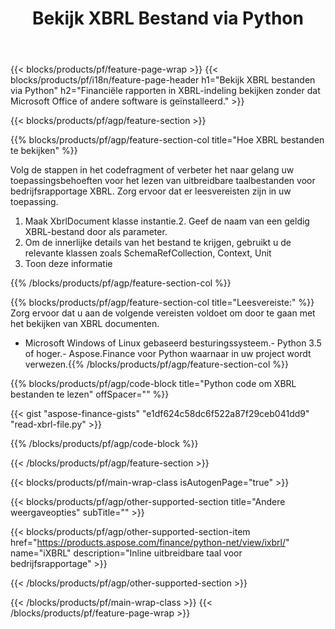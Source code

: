 ﻿---
title: Bekijk XBRL Bestand via Python
description: Voorbeeldcode voor XBRL bestandsweergave. Gebruik API voorbeeldcode om batchbestanden XBRL te bekijken in op Python gebaseerde applicaties. 
url: /nl/python-net/view/xbrl/
family: finance
platformtag: python
feature: view
informat: XBRL
outformat: 
otherformats: 
---
{{< blocks/products/pf/feature-page-wrap >}}
{{< blocks/products/pf/i18n/feature-page-header h1="Bekijk XBRL bestanden via Python" h2="Financiële rapporten in XBRL-indeling bekijken zonder dat Microsoft Office of andere software is geïnstalleerd." >}}

{{< blocks/products/pf/agp/feature-section >}}

{{% blocks/products/pf/agp/feature-section-col title="Hoe XBRL bestanden te bekijken" %}}

Volg de stappen in het codefragment of verbeter het naar gelang uw toepassingsbehoeften voor het lezen van uitbreidbare taalbestanden voor bedrijfsrapportage XBRL. Zorg ervoor dat er leesvereisten zijn in uw toepassing.

1. Maak XbrlDocument klasse instantie.2. Geef de naam van een geldig XBRL-bestand door als parameter.
3. Om de innerlijke details van het bestand te krijgen, gebruikt u de relevante klassen zoals SchemaRefCollection, Context, Unit
4. Toon deze informatie

{{% /blocks/products/pf/agp/feature-section-col %}}

{{% blocks/products/pf/agp/feature-section-col title="Leesvereiste:" %}}
Zorg ervoor dat u aan de volgende vereisten voldoet om door te gaan met het bekijken van XBRL documenten. 
- Microsoft Windows of Linux gebaseerd besturingssysteem.- Python 3.5 of hoger.- Aspose.Finance voor Python waarnaar in uw project wordt verwezen.{{% /blocks/products/pf/agp/feature-section-col %}}

{{% blocks/products/pf/agp/code-block title="Python code om XBRL bestanden te lezen" offSpacer="" %}}

{{< gist "aspose-finance-gists" "e1df624c58dc6f522a87f29ceb041dd9" "read-xbrl-file.py" >}}

{{% /blocks/products/pf/agp/code-block %}}

{{< /blocks/products/pf/agp/feature-section >}}

{{< blocks/products/pf/main-wrap-class isAutogenPage="true" >}}

{{< blocks/products/pf/agp/other-supported-section title="Andere weergaveopties" subTitle="" >}}

{{< blocks/products/pf/agp/other-supported-section-item href="https://products.aspose.com/finance/python-net/view/ixbrl/" name="iXBRL" description="Inline uitbreidbare taal voor bedrijfsrapportage" >}}

{{< /blocks/products/pf/agp/other-supported-section >}}

{{< /blocks/products/pf/main-wrap-class >}}
{{< /blocks/products/pf/feature-page-wrap >}}